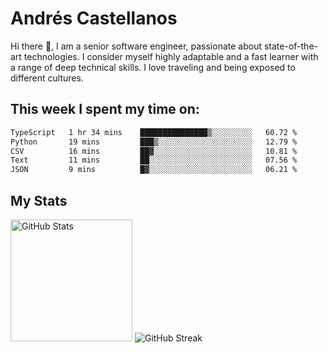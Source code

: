 # Andrés Castellanos

Hi there 👋, I am a senior software engineer, passionate about state-of-the-art technologies. I consider myself highly adaptable and a fast learner with a range of deep technical skills. I love traveling and being exposed to different cultures.

## This week I spent my time on:

<!--START_SECTION:waka-->

```txt
TypeScript   1 hr 34 mins    ███████████████▒░░░░░░░░░   60.72 %
Python       19 mins         ███▒░░░░░░░░░░░░░░░░░░░░░   12.79 %
CSV          16 mins         ██▓░░░░░░░░░░░░░░░░░░░░░░   10.81 %
Text         11 mins         ██░░░░░░░░░░░░░░░░░░░░░░░   07.56 %
JSON         9 mins          █▓░░░░░░░░░░░░░░░░░░░░░░░   06.21 %
```

<!--END_SECTION:waka-->

## My Stats

<img height="195" src="https://github-readme-stats.vercel.app/api?username=andrescv&show_icons=true&theme=onedark&hide_border=true&card_width=495" alt="GitHub Stats" />

<img src="https://streak-stats.demolab.com?user=andrescv&theme=one-dark-pro&hide_border=true" alt="GitHub Streak" />
